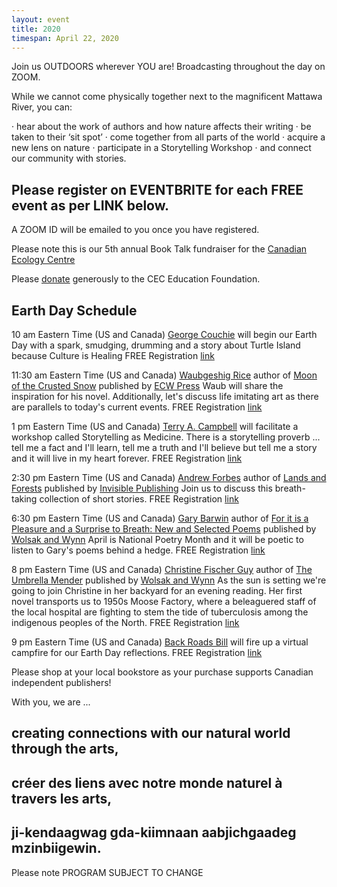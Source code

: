 ```yaml
---
layout: event
title: 2020
timespan: April 22, 2020
---
```


Join us OUTDOORS wherever YOU are! Broadcasting throughout the day on ZOOM.

While we cannot come physically together next to the magnificent Mattawa River, you can:
 
·      hear about the work of authors and how nature affects their writing
·      be taken to their ‘sit spot’
·      come together from all parts of the world
·      acquire a new lens on nature
·      participate in a Storytelling Workshop
·      and connect our community with stories.

## Please register on EVENTBRITE for each FREE event as per LINK below. 

A ZOOM ID will be emailed to you once you have registered. 

Please note this is our 5th annual Book Talk fundraiser for the [Canadian Ecology Centre](https://www.canadianecology.ca/)

Please [donate](https://www.canadianecology.ca/donate/) generously to the CEC Education Foundation.

## Earth Day Schedule

10 am Eastern Time (US and Canada)
<i class="fa fa-microphone" aria-hidden="true"></i> [George Couchie](http://www.nativeawarenesstraining.ca/)
will begin our Earth Day with a spark, smudging, drumming and a story about Turtle Island because Culture is Healing
<i class="fa fa-microphone" aria-hidden="true"></i> FREE Registration [link](https://www.eventbrite.ca/e/mattawariverwritersfestival-earth-day-with-george-couchie-registration-102271318266?aff=affiliate1)


11:30 am Eastern Time (US and Canada) 
<i class="fa fa-microphone" aria-hidden="true"></i> [Waubgeshig Rice](https://www.waub.ca/about/) author of [Moon of the Crusted Snow](https://ecwpress.com/products/moon-of-the-crusted-snow?_pos=1&_sid=9ef8128d3&_ss=r) published by [ECW Press](https://ecwpress.com/) Waub will share the inspiration for his novel. Additionally, let's discuss life imitating art as there are parallels to today's current events.
<i class="fas fa-leaf"></i> FREE Registration [link](https://www.eventbrite.ca/e/mattawariverwritersfestival-earth-day-with-waubgeshig-rice-tickets-102272977228?aff=affiliate1 )


1 pm Eastern Time (US and Canada)
<i class="fa fa-microphone" aria-hidden="true"></i>  [Terry A. Campbell](https://www.nipissingu.ca/users/terry-campbell) will facilitate a workshop called Storytelling as Medicine. There is a storytelling proverb ... tell me a fact and I'll learn, tell me a truth and I'll believe but tell me a story and it will live in my heart forever.
<i class="fas fa-leaf"></i> FREE Registration [link](https://www.eventbrite.ca/e/mattawariverwritersfestival-earth-day-with-terry-campbell-tickets-102273256062?aff=affiliate1)


2:30 pm Eastern Time (US and Canada)
<i class="fa fa-microphone" aria-hidden="true"></i>  [Andrew Forbes](https://andrewgforbes.com/) author of [Lands and Forests](https://invisiblepublishing.com/product/lands-and-forests/) published by [Invisible Publishing](https://invisiblepublishing.com/)
Join us to discuss this breath-taking collection of short stories.
<i class="fas fa-leaf"></i> FREE Registration [link](https://www.eventbrite.ca/e/mattawariverwritersfestival-earth-day-with-andrew-forbes-tickets-102307009018?aff=affiliate1)


6:30 pm Eastern Time (US and Canada)
<i class="fa fa-microphone" aria-hidden="true"></i>  [Gary Barwin](https://garybarwin.com/) author of [For it is a Pleasure and a Surprise to Breath: New and Selected Poems](https://bookstore.wolsakandwynn.ca/products/for-it-is-a-pleasure-and-a-surprise-to-breathe) published by [Wolsak and Wynn](https://www.wolsakandwynn.ca/)
April is National Poetry Month and it will be poetic to listen to Gary's poems behind a hedge.
<i class="fas fa-leaf"></i> FREE Registration [link](https://www.eventbrite.ca/e/mattawariverwritersfestival-earth-day-with-gary-barwin-tickets-102307512524?aff=affiliate1) 


8 pm Eastern Time (US and Canada)
<i class="fa fa-microphone" aria-hidden="true"></i>  [Christine Fischer Guy](http://www.christinefischerguy.com/) author of [The Umbrella Mender](https://bookstore.wolsakandwynn.ca/products/the-umbrella-mender) published by [Wolsak and Wynn](https://www.wolsakandwynn.ca/)
As the sun is setting we're going to join Christine in her backyard for an evening reading. Her first novel transports us to 1950s Moose Factory, where a beleaguered staff of the local hospital are fighting to stem the tide of tuberculosis among the indigenous peoples of the North.
<i class="fas fa-leaf"></i> FREE Registration [link](https://www.eventbrite.ca/e/mattawariverwritersfestival-earth-day-with-christine-fischer-guy-tickets-102307959862?aff=affiliate1)


9 pm Eastern Time (US and Canada)
<i class="fa fa-microphone" aria-hidden="true"></i>  [Back Roads Bill](https://www.steerto.com/?page_id=72) will fire up a virtual campfire for our Earth Day reflections.
<i class="fas fa-leaf"></i> FREE Registration [link](https://www.eventbrite.ca/e/mattawariverwritersfestival-earth-day-with-back-roads-bill-tickets-102308270792?aff=affiliate1)

Please shop at your local bookstore as your purchase supports Canadian independent publishers!

With you, we are ... 

## creating connections with our natural world through the arts,

## créer des liens avec notre monde naturel à travers les arts,

## ji-kendaagwag gda-kiimnaan aabjichgaadeg mzinbiigewin.


Please note  PROGRAM SUBJECT TO CHANGE <i class="far fa-feather"></i>